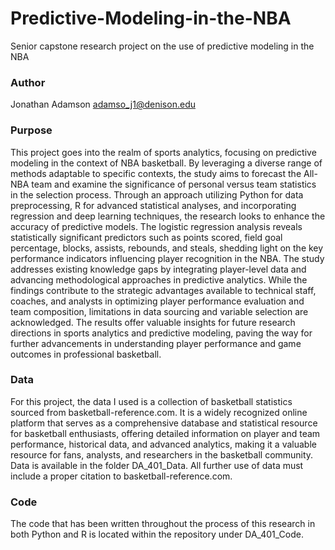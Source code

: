 # Predictive-Modeling-in-the-NBA
Senior capstone research project on the use of predictive modeling in the NBA


### Author
Jonathan Adamson
adamso_j1@denison.edu

### Purpose
This project goes into the realm of sports analytics, focusing on predictive modeling in the context of NBA basketball. By leveraging a diverse range of methods adaptable to specific contexts, the study aims to forecast the All-NBA team and examine the significance of personal versus team statistics in the selection process. Through an approach utilizing Python for data preprocessing, R for advanced statistical analyses, and incorporating regression and deep learning techniques, the research looks to enhance the accuracy of predictive models. The logistic regression analysis reveals statistically significant predictors such as points scored, field goal percentage, blocks, assists, rebounds, and steals, shedding light on the key performance indicators influencing player recognition in the NBA. The study addresses existing knowledge gaps by integrating player-level data and advancing methodological approaches in predictive analytics. While the findings contribute to the strategic advantages available to technical staff, coaches, and analysts in optimizing player performance evaluation and team composition, limitations in data sourcing and variable selection are acknowledged. The results offer valuable insights for future research directions in sports analytics and predictive modeling, paving the way for further advancements in understanding player performance and game outcomes in professional basketball.

### Data
For this project, the data I used is a collection of basketball statistics sourced from basketball-reference.com. It is a widely recognized online platform that serves as a comprehensive database and statistical resource for basketball enthusiasts, offering detailed information on player and team performance, historical data, and advanced analytics, making it a valuable resource for fans, analysts, and researchers in the basketball community. Data is available in the folder DA_401_Data. All further use of data must include a proper citation to basketball-reference.com.

### Code
The code that has been written throughout the process of this research in both Python and R is located within the repository under DA_401_Code. 

